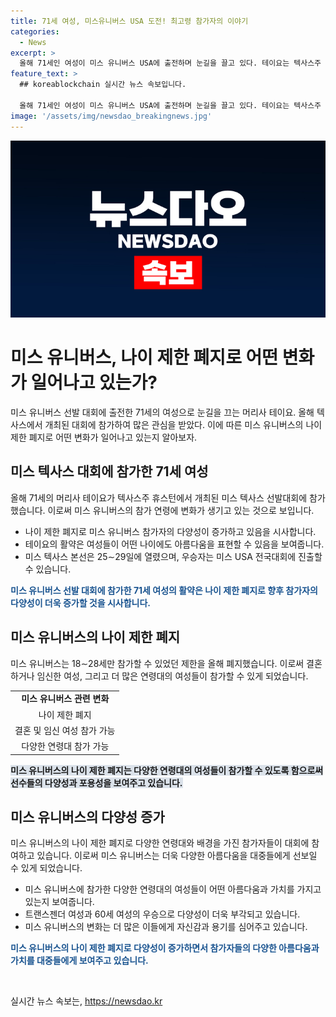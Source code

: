 ```yaml
---
title: 71세 여성, 미스유니버스 USA 도전! 최고령 참가자의 이야기
categories:
  - News
excerpt: >
  올해 71세인 여성이 미스 유니버스 USA에 출전하며 눈길을 끌고 있다. 테이요는 텍사스주 휴스턴에서 개최된 미스 텍사스 선발대회에 참가했고, 나이 제한 폐지로 인해 미스 유니버스 대회에 도전할 수 있다. 또한, 미국에서는 처음으로 31세의 트랜스젠더 여성이 미스 메릴랜드 선발대회에서 우승하며 다양성이 주목받고 있다. 최근 아르헨티나와 미국에서 나이에 관계없이 다양한 연령의 여성들이 미인 대회에서 눈에 띄는 활약을 하며 관심을 모으고 있다.
feature_text: >
  ## koreablockchain 실시간 뉴스 속보입니다.

  올해 71세인 여성이 미스 유니버스 USA에 출전하며 눈길을 끌고 있다. 테이요는 텍사스주 휴스턴에서 개최된 미스 텍사스 선발대회에 참가했고, 나이 제한 폐지로 인해 미스 유니버스 대회에 도전할 수 있다. 또한, 미국에서는 처음으로 31세의 트랜스젠더 여성이 미스 메릴랜드 선발대회에서 우승하며 다양성이 주목받고 있다. 최근 아르헨티나와 미국에서 나이에 관계없이 다양한 연령의 여성들이 미인 대회에서 눈에 띄는 활약을 하며 관심을 모으고 있다.
image: '/assets/img/newsdao_breakingnews.jpg'
---
```


<p><img src="/assets/img/newsdao_breakingnews.jpg" alt="koreablockchain 속보" /></p>

<h1>미스 유니버스, 나이 제한 폐지로 어떤 변화가 일어나고 있는가?</h1>

<p data-ke-size="size16">미스 유니버스 선발 대회에 출전한 71세의 여성으로 눈길을 끄는 머리사 테이요. 올해 텍사스에서 개최된 대회에 참가하여 많은 관심을 받았다. 이에 따른 미스 유니버스의 나이 제한 폐지로 어떤 변화가 일어나고 있는지 알아보자.</p>

<h2 data-ke-size="size26">미스 텍사스 대회에 참가한 71세 여성</h2>

<p data-ke-size="size16">올해 71세의 머리사 테이요가 텍사스주 휴스턴에서 개최된 미스 텍사스 선발대회에 참가했습니다. 이로써 미스 유니버스의 참가 연령에 변화가 생기고 있는 것으로 보입니다.</p>

<ul>
  <li>나이 제한 폐지로 미스 유니버스 참가자의 다양성이 증가하고 있음을 시사합니다.</li>
  <li>테이요의 활약은 여성들이 어떤 나이에도 아름다움을 표현할 수 있음을 보여줍니다.</li>
  <li>미스 텍사스 본선은 25∼29일에 열렸으며, 우승자는 미스 USA 전국대회에 진출할 수 있습니다.</li>
</ul>

<p data-ke-size="size16"><b><span style="color: #1a5490;">미스 유니버스 선발 대회에 참가한 71세 여성의 활약은 나이 제한 폐지로 향후 참가자의 다양성이 더욱 증가할 것을 시사합니다.</span></b></p>

<h2 data-ke-size="size26">미스 유니버스의 나이 제한 폐지</h2>

<p data-ke-size="size16">미스 유니버스는 18∼28세만 참가할 수 있었던 제한을 올해 폐지했습니다. 이로써 결혼하거나 임신한 여성, 그리고 더 많은 연령대의 여성들이 참가할 수 있게 되었습니다.</p>

<table>
  <tr>
    <td style="text-align: center; height: 17px;"><b>미스 유니버스 관련 변화</b></td>
  </tr>
  <tr>
    <td style="text-align: center; height: 17px;">나이 제한 폐지</td>
  </tr>
  <tr>
    <td style="text-align: center; height: 17px;">결혼 및 임신 여성 참가 가능</td>
  </tr>
  <tr>
    <td style="text-align: center; height: 17px;">다양한 연령대 참가 가능</td>
  </tr>
</table>

<p data-ke-size="size16"><b><span style="background-color: #21538527;">미스 유니버스의 나이 제한 폐지는 다양한 연령대의 여성들이 참가할 수 있도록 함으로써 선수들의 다양성과 포용성을 보여주고 있습니다.</span></b></p>

<h2 data-ke-size="size26">미스 유니버스의 다양성 증가</h2>

<p data-ke-size="size16">미스 유니버스의 나이 제한 폐지로 다양한 연령대와 배경을 가진 참가자들이 대회에 참여하고 있습니다. 이로써 미스 유니버스는 더욱 다양한 아름다움을 대중들에게 선보일 수 있게 되었습니다.</p>

<ul>
  <li>미스 유니버스에 참가한 다양한 연령대의 여성들이 어떤 아름다움과 가치를 가지고 있는지 보여줍니다.</li>
  <li>트랜스젠더 여성과 60세 여성의 우승으로 다양성이 더욱 부각되고 있습니다.</li>
  <li>미스 유니버스의 변화는 더 많은 이들에게 자신감과 용기를 심어주고 있습니다.</li>
</ul>

<p data-ke-size="size16"><b><span style="color: #1a5490;">미스 유니버스의 나이 제한 폐지로 다양성이 증가하면서 참가자들의 다양한 아름다움과 가치를 대중들에게 보여주고 있습니다.</span></b></p>

<p data-ke-size="size16">&nbsp;</p>
실시간 뉴스 속보는, <a href="https://newsdao.kr" rel="dofollow">https://newsdao.kr</a>


